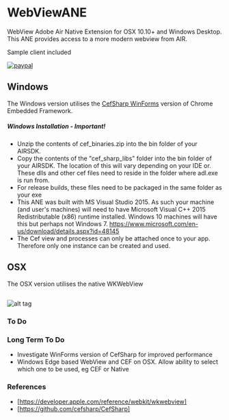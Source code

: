 # WebViewANE 

WebView Adobe Air Native Extension for OSX 10.10+ and Windows Desktop.
This ANE provides access to a more modern webview from AIR.

Sample client included

[![paypal](https://www.paypalobjects.com/en_US/i/btn/btn_donateCC_LG.gif)](https://www.paypal.com/cgi-bin/webscr?cmd=_s-xclick&hosted_button_id=5UR2T52J633RC)


## Windows
The Windows version utilises the [CefSharp WinForms](https://github.com/cefsharp/CefSharp) version of Chrome Embedded Framework.

##### Windows Installation - Important!

* Unzip the contents of cef_binaries.zip into the bin folder of your AIRSDK. 
* Copy the contents of the "cef_sharp_libs" folder into the bin folder of your AIRSDK. 
The location of this will vary depending on your IDE or. These dlls and other cef files need to reside in the folder where adl.exe is run from.
* For release builds, these files need to be packaged in the same folder as your exe
* This ANE was built with MS Visual Studio 2015. As such your machine (and user's machines) will need to have Microsoft Visual C++ 2015 Redistributable (x86) runtime installed. Windows 10 machines will have this but perhaps not Windows 7.
https://www.microsoft.com/en-us/download/details.aspx?id=48145
* The Cef view and processes can only be attached once to your app. Therefore only one instance can be created and used.

## OSX

The OSX version utilises the native WKWebView

## 

![alt tag](https://raw.githubusercontent.com/tuarua/WebViewANE/master/screenshots/screenshot1.jpg)


### To Do


### Long Term To Do
* Investigate WinForms version of CefSharp for improved performance
* Windows Edge based WebView and CEF on OSX. Allow ability to select which one to be used, eg CEF or Native

### References
* [https://developer.apple.com/reference/webkit/wkwebview]
* [https://github.com/cefsharp/CefSharp]
